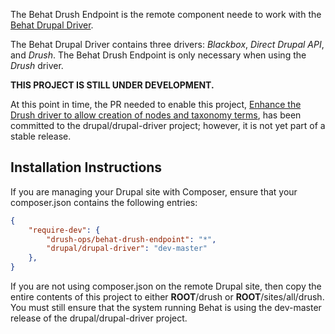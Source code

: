 The Behat Drush Endpoint is the remote component neede to work with the [Behat Drupal Driver](https://github.com/jhedstrom/DrupalDriver).

The Behat Drupal Driver contains three drivers:  *Blackbox*, *Direct Drupal API*, and *Drush*.  The Behat Drush Endpoint is only necessary when using the *Drush* driver.

**THIS PROJECT IS STILL UNDER DEVELOPMENT.**

At this point in time, the PR needed to enable this project, [Enhance the Drush driver to allow creation of nodes and taxonomy terms](https://github.com/jhedstrom/DrupalDriver/pull/56), has been committed to the drupal/drupal-driver project; however, it is not yet part of a stable release.

## Installation Instructions

If you are managing your Drupal site with Composer, ensure that your composer.json contains the following entries:
``` json
{
    "require-dev": {
        "drush-ops/behat-drush-endpoint": "*",
        "drupal/drupal-driver": "dev-master"
    },
}
```
If you are not using composer.json on the remote Drupal site, then copy the entire contents of this project to either **__ROOT__**/drush or **__ROOT__**/sites/all/drush.  You must still ensure that the system running Behat is using the dev-master release of the drupal/drupal-driver project.
